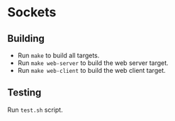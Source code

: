 # Sockets

## Building

  - Run `make` to build all targets.
  - Run `make web-server` to build the web server target.
  - Run `make web-client` to build the web client target.

## Testing

Run `test.sh` script.
